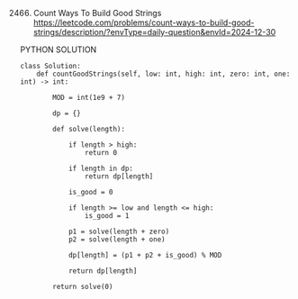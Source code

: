 2466. Count Ways To Build Good Strings
https://leetcode.com/problems/count-ways-to-build-good-strings/description/?envType=daily-question&envId=2024-12-30

PYTHON SOLUTION
```
class Solution:
    def countGoodStrings(self, low: int, high: int, zero: int, one: int) -> int:

        MOD = int(1e9 + 7)

        dp = {}

        def solve(length):

            if length > high:
                return 0

            if length in dp:
                return dp[length]

            is_good = 0

            if length >= low and length <= high:
                is_good = 1

            p1 = solve(length + zero)
            p2 = solve(length + one)

            dp[length] = (p1 + p2 + is_good) % MOD

            return dp[length]
        
        return solve(0)
```
